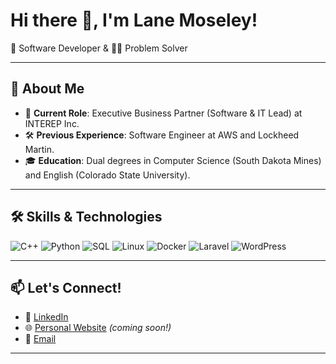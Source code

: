 # Hi there 👋, I'm Lane Moseley!

🌟 Software Developer & 🧑‍💻 Problem Solver

---

## 🚀 About Me
- 🔧 **Current Role**: Executive Business Partner (Software & IT Lead) at INTEREP Inc.
- 🛠️ **Previous Experience**: Software Engineer at AWS and Lockheed Martin.
- 🎓 **Education**: Dual degrees in Computer Science (South Dakota Mines) and English (Colorado State University).

---

## 🛠️ Skills & Technologies
![C++](https://img.shields.io/badge/C++-00599C?style=for-the-badge&logo=cplusplus&logoColor=white)
![Python](https://img.shields.io/badge/Python-3776AB?style=for-the-badge&logo=python&logoColor=white)
![SQL](https://img.shields.io/badge/SQL-4479A1?style=for-the-badge&logo=sqlite&logoColor=white)
![Linux](https://img.shields.io/badge/Linux-FCC624?style=for-the-badge&logo=linux&logoColor=black)
![Docker](https://img.shields.io/badge/Docker-2496ED?style=for-the-badge&logo=docker&logoColor=white)
![Laravel](https://img.shields.io/badge/Laravel-FF2D20?style=for-the-badge&logo=laravel&logoColor=white)
![WordPress](https://img.shields.io/badge/WordPress-21759B?style=for-the-badge&logo=wordpress&logoColor=white)

---

## 📫 Let's Connect!
- 💼 [LinkedIn](https://linkedin.com/in/lane-moseley)
- 🌐 [Personal Website](https://lanemoseley.dev) *(coming soon!)*
- 📧 [Email](mailto:moseley.lane@gmail.com)

---
